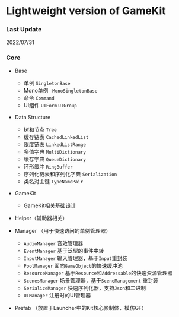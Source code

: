 # Lightweight version of GameKit

### Last Update

2022/07/31

### Core

- Base
  - 单例 ``SingletonBase``
  - Mono单例  `` MonoSingletonBase``
  - 命令 ``Command``
  - UI组件 ``UIForm`` ``UIGroup``

- Data Structure
  - 树和节点 ``Tree``
  - 缓存链表 ``CachedLinkedList``
  - 限度链表 ``LinkedListRange``
  - 多值字典 ``MultiDictionary``
  - 缓存字典 ``QueueDictionary``
  - 环形缓冲 ``RingBuffer``
  - 序列化链表和序列化字典 ``Serialization``
  - 类名对主键 ``TypeNamePair``

- GameKit
  - GameKit相关基础设计

- Helper（辅助器相关）
- Manager （用于快速访问的单例管理器）
  - ``AudioManager`` 音效管理器
  - ``EventManager`` 基于泛型的事件中转
  - ``InputManager`` 输入管理器，基于``Input``重封装
  - ``PoolManager`` 面向``GameObject``的快速缓冲池
  - ``ResourceManager`` 基于``Resource``和``Addressable``的快速资源管理器
  - ``ScenesManager`` 场景管理器，基于``SceneManagement`` 重封装
  - ``SerializeManager`` 快速序列化器，支持``Json``和二进制
  - ``UIManager`` 注册时的UI管理器

- Prefab （放置于Launcher中的Kit核心预制体，模仿GF）

